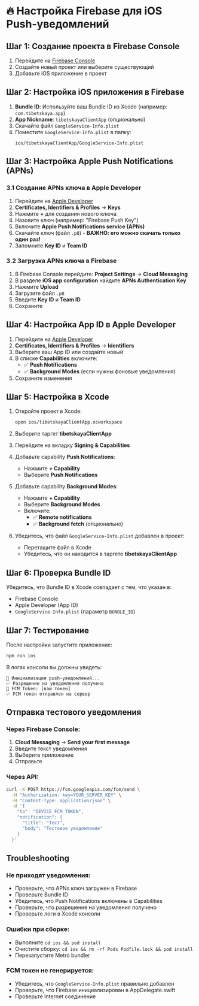 # 🔥 Настройка Firebase для iOS Push-уведомлений

## Шаг 1: Создание проекта в Firebase Console

1. Перейдите на [Firebase Console](https://console.firebase.google.com/)
2. Создайте новый проект или выберите существующий
3. Добавьте iOS приложение в проект

## Шаг 2: Настройка iOS приложения в Firebase

1. **Bundle ID**: Используйте ваш Bundle ID из Xcode (например: `com.tibetskaya.app`)
2. **App Nickname**: `tibetskayaClientApp` (опционально)
3. Скачайте файл `GoogleService-Info.plist`
4. Поместите `GoogleService-Info.plist` в папку:
   ```
   ios/tibetskayaClientApp/GoogleService-Info.plist
   ```

## Шаг 3: Настройка Apple Push Notifications (APNs)

### 3.1 Создание APNs ключа в Apple Developer

1. Перейдите на [Apple Developer](https://developer.apple.com/account)
2. **Certificates, Identifiers & Profiles** → **Keys**
3. Нажмите **+** для создания нового ключа
4. Назовите ключ (например: "Firebase Push Key")
5. Включите **Apple Push Notifications service (APNs)**
6. Скачайте ключ (файл `.p8`) - **ВАЖНО: его можно скачать только один раз!**
7. Запомните **Key ID** и **Team ID**

### 3.2 Загрузка APNs ключа в Firebase

1. В Firebase Console перейдите: **Project Settings** → **Cloud Messaging**
2. В разделе **iOS app configuration** найдите **APNs Authentication Key**
3. Нажмите **Upload**
4. Загрузите файл `.p8`
5. Введите **Key ID** и **Team ID**
6. Сохраните

## Шаг 4: Настройка App ID в Apple Developer

1. Перейдите на [Apple Developer](https://developer.apple.com/account)
2. **Certificates, Identifiers & Profiles** → **Identifiers**
3. Выберите ваш App ID или создайте новый
4. В списке **Capabilities** включите:
   - ✅ **Push Notifications**
   - ✅ **Background Modes** (если нужны фоновые уведомления)
5. Сохраните изменения

## Шаг 5: Настройка в Xcode

1. Откройте проект в Xcode:
   ```bash
   open ios/tibetskayaClientApp.xcworkspace
   ```

2. Выберите таргет **tibetskayaClientApp**

3. Перейдите на вкладку **Signing & Capabilities**

4. Добавьте capability **Push Notifications**:
   - Нажмите **+ Capability**
   - Выберите **Push Notifications**

5. Добавьте capability **Background Modes**:
   - Нажмите **+ Capability**
   - Выберите **Background Modes**
   - Включите:
     - ✅ **Remote notifications**
     - ✅ **Background fetch** (опционально)

6. Убедитесь, что файл `GoogleService-Info.plist` добавлен в проект:
   - Перетащите файл в Xcode
   - Убедитесь, что он находится в таргете **tibetskayaClientApp**

## Шаг 6: Проверка Bundle ID

Убедитесь, что Bundle ID в Xcode совпадает с тем, что указан в:
- Firebase Console
- Apple Developer (App ID)
- `GoogleService-Info.plist` (параметр `BUNDLE_ID`)

## Шаг 7: Тестирование

После настройки запустите приложение:

```bash
npm run ios
```

В логах консоли вы должны увидеть:
```
🔔 Инициализация push-уведомлений...
✅ Разрешение на уведомления получено
📱 FCM Token: [ваш токен]
✅ FCM токен отправлен на сервер
```

## Отправка тестового уведомления

### Через Firebase Console:

1. **Cloud Messaging** → **Send your first message**
2. Введите текст уведомления
3. Выберите приложение
4. Отправьте

### Через API:

```bash
curl -X POST https://fcm.googleapis.com/fcm/send \
  -H "Authorization: key=YOUR_SERVER_KEY" \
  -H "Content-Type: application/json" \
  -d '{
    "to": "DEVICE_FCM_TOKEN",
    "notification": {
      "title": "Тест",
      "body": "Тестовое уведомление"
    }
  }'
```

## Troubleshooting

### Не приходят уведомления:
- Проверьте, что APNs ключ загружен в Firebase
- Проверьте Bundle ID
- Убедитесь, что Push Notifications включены в Capabilities
- Проверьте, что разрешение на уведомления получено
- Проверьте логи в Xcode консоли

### Ошибки при сборке:
- Выполните `cd ios && pod install`
- Очистите сборку: `cd ios && rm -rf Pods Podfile.lock && pod install`
- Перезапустите Metro bundler

### FCM токен не генерируется:
- Убедитесь, что `GoogleService-Info.plist` правильно добавлен
- Проверьте, что Firebase инициализирован в AppDelegate.swift
- Проверьте Internet соединение

